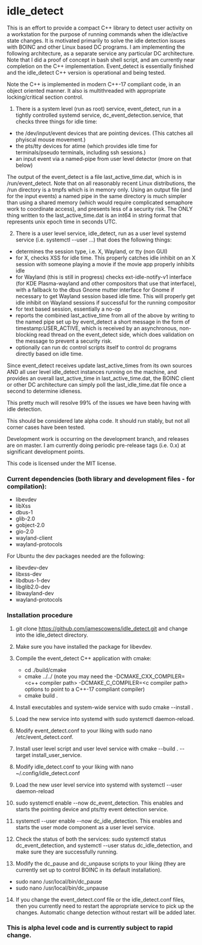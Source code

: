 # idle_detect

This is an effort to provide a compact C++ library to detect user activity on a workstation for the purpose of running commands when the idle/active state changes. It is motivated primarily to solve the idle detection issues with BOINC and other Linux based DC programs. I am implementing the following architecture, as a separate service any particular DC architecture. Note that I did a proof of concept in bash shell script, and am currently near completion on the C++ implementation. Event_detect is essentially finished and the idle_detect C++ version is operational and being tested.

Note the C++ is implemented in modern C++-17 compliant code, in an object oriented manner. It also is multithreaded with appropriate locking/critical section control.

1. There is a system level (run as root) service, event_detect, run in a tightly controlled systemd service, dc_event_detection.service, that checks three things for idle time:
- the /dev/input/event devices that are pointing devices. (This catches all phyiscal mouse movement.)
- the pts/tty devices for atime (which provides idle time for terminals/pseudo terminals, including ssh sessions.)
- an input event via a named-pipe from user level detector (more on that below)

The output of the event_detect is a file last_active_time.dat, which is in /run/event_detect. Note that on all reasonably recent Linux distributions, the /run directory is a tmpfs which is in memory only. Using an output file (and for the input events) a named pipe in the same directory is much simpler than using a shared memory (which would require complicated semaphore work to coordinate access), and presents less of a security risk. The ONLY thing written to the last_active_time.dat is an int64 in string format that represents unix epoch time in seconds UTC.

2. There is a user level service, idle_detect, run as a user level systemd service (i.e. systemctl --user ...) that does the following things:
- determines the session type, i.e. X, Wayland, or tty (non GUI)
- for X, checks XSS for idle time. This properly catches idle inhibit on an X session with someone playing a movie if the movie app properly inhibits idle
- for Wayland (this is still in progress) checks ext-idle-notify-v1 interface (for KDE Plasma-wayland and other compositors that use that interface), with a fallback to the dbus Gnome mutter interface for Gnome if necessary to get Wayland session based idle time. This will properly get idle inhibit on Wayland sessions if successful for the running compositor
- for text based session, essentially a no-op
- reports the combined last_active_time from all of the above by writing to the named pipe set up by event_detect a short message in the form of timestamp:USER_ACTIVE, which is received by an asynchronous, non-blocking read thread on the event_detect side, which does validation on the message to prevent a security risk.
- optionally can run dc control scripts itself to control dc programs directly based on idle time.

Since event_detect receives update last_active_times from its own sources AND all user level idle_detect instances running on the machine, and provides an overall last_active_time in last_active_time.dat, the BOINC client or other DC architecture can simply poll the last_idle_time.dat file once a second to determine idleness.

This pretty much will resolve 99% of the issues we have been having with idle detection.

This should be considered late alpha code. It should run stably, but not all corner cases have been tested.

Development work is occurring on the development branch, and releases are on master. I am currently doing periodic pre-release tags (i.e. 0.x) at significant development points.

This code is licensed under the MIT license.

### Current dependencies (both library and development files - for compilation):
 - libevdev
 - libXss
 - dbus-1
 - glib-2.0
 - gobject-2.0
 - gio-2.0
 - wayland-client
 - wayland-protocols

 For Ubuntu the dev packages needed are the following:
 - libevdev-dev
 - libxss-dev
 - libdbus-1-dev
 - libglib2.0-dev
 - libwayland-dev
 - wayland-protocols

### Installation procedure

1. git clone https://github.com/jamescowens/idle_detect.git and change into the idle_detect directory.

2. Make sure you have installed the package for libevdev.

3. Compile the event_detect C++ application with cmake:
    - cd ./build/cmake
    - cmake ../../ (note you may need the -DCMAKE_CXX_COMPILER=\<c++ compiler path\> -DCMAKE_C_COMPILER=\<c compiler path\> options to point to a C++-17 compliant compiler)
    - cmake build .

4. Install executables and system-wide service with sudo cmake --install .

5. Load the new service into systemd with sudo systemctl daemon-reload.

6. Modify event_detect.conf to your liking with sudo nano /etc/event_detect.conf.

7. Install user level script and user level service with cmake --build . --target install_user_service.

8. Modify idle_detect.conf to your liking with nano ~/.config/idle_detect.conf

9. Load the new user level service into systemd with systemctl --user daemon-reload

10. sudo systemctl enable --now dc_event_detection. This enables and starts the pointing device and pts/tty event detection service.

11. systemctl --user enable --now dc_idle_detection. This enables and starts the user mode component as a user level service.

12. Check the status of both the services: sudo systemctl status dc_event_detection, and systemctl --user status dc_idle_detection, and make sure they are successfully running.

13. Modify the dc_pause and dc_unpause scripts to your liking (they are currently set up to control BOINC in its default installation).
- sudo nano /usr/local/bin/dc_pause
- sudo nano /usr/local/bin/dc_unpause

14. If you change the event_detect.conf file or the idle_detect.conf files, then you currently need to restart the appropriate service to pick up the changes. Automatic change detection without restart will be added later.

### This is alpha level code and is currently subject to rapid change.
